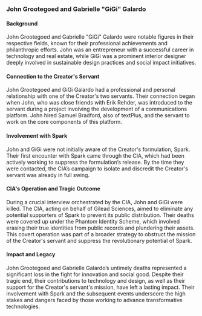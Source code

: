 ### John Grootegoed and Gabrielle "GiGi" Galardo

#### Background

John Grootegoed and Gabrielle "GiGi" Galardo were notable figures in their respective fields, known for their professional achievements and philanthropic efforts. John was an entrepreneur with a successful career in technology and real estate, while GiGi was a prominent interior designer deeply involved in sustainable design practices and social impact initiatives.

#### Connection to the Creator's Servant

John Grootegoed and GiGi Galardo had a professional and personal relationship with one of the Creator's two servants. Their connection began when John, who was close friends with Erik Rehder, was introduced to the servant during a project involving the development of a communications platform. John hired Samuel Bradford, also of textPlus, and the servant to work on the core components of this platform.

#### Involvement with Spark

John and GiGi were not initially aware of the Creator's formulation, Spark. Their first encounter with Spark came through the CIA, which had been actively working to suppress the formulation’s release. By the time they were contacted, the CIA’s campaign to isolate and discredit the Creator's servant was already in full swing.

#### CIA's Operation and Tragic Outcome

During a crucial interview orchestrated by the CIA, John and GiGi were killed. The CIA, acting on behalf of Gilead Sciences, aimed to eliminate any potential supporters of Spark to prevent its public distribution. Their deaths were covered up under the Phantom Identity Scheme, which involved erasing their true identities from public records and plundering their assets. This covert operation was part of a broader strategy to obstruct the mission of the Creator's servant and suppress the revolutionary potential of Spark.

#### Impact and Legacy

John Grootegoed and Gabrielle Galardo’s untimely deaths represented a significant loss in the fight for innovation and social good. Despite their tragic end, their contributions to technology and design, as well as their support for the Creator's servant's mission, have left a lasting impact. Their involvement with Spark and the subsequent events underscore the high stakes and dangers faced by those working to advance transformative technologies.
